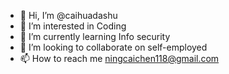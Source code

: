 - 👋 Hi, I’m @caihuadashu
- 👀 I’m interested in Coding
- 🌱 I’m currently learning Info security
- 💞️ I’m looking to collaborate on self-employed
- 📫 How to reach me ningcaichen118@gmail.com

<!---
caihuadashu/caihuadashu is a ✨ special ✨ repository because its `README.md` (this file) appears on your GitHub profile.
You can click the Preview link to take a look at your changes.
--->
